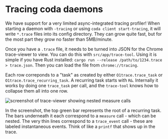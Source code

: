# Tracing coda daemons

We have support for a very limited async-integrated tracing profiler!
When starting a daemon with `-tracing` or using `coda client start-tracing`,
it will write `*.trace` files into its config directory. They can grow
quite fast, but for the most part they grow no faster than 5MB/minute.

Once you have a `.trace` file, it needs to be turned into JSON for the
Chrome trace-viewer to view. You can do this with `src/app/trace-tool`.
Using it is simple if you have Rust installed: `cargo run --release /path/to/1234.trace > trace.json`.
Then you can load the file from `chrome://tracing`.

Each row correponds to a "task" as created by either `O1trace.trace_task` or
`O1trace.trace_recurring_task`. A recurring task starts with `R&`. Internally
it works by doing one `trace_task` per call, and the `trace-tool` knows how
to collapse them all into one row.

![screenshot of trace-viewer showing nested measure calls](./res/tracing-example.png)

In the screenshot, the top green bar represents the root of a recurring task.
The bars underneath it each correspond to a `measure` call - which can be nested.
The very thin lines correspond to a `trace_event` call - these are labeled instantaneous
events. Think of like a `printf` that shows up in the trace.
